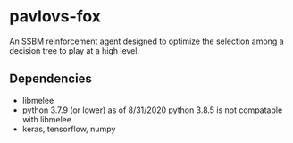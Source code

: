 # pavlovs-fox
An SSBM reinforcement agent designed to optimize the selection among a decision tree to play at a high level.
## Dependencies
* libmelee
* python 3.7.9 (or lower) as of 8/31/2020 python 3.8.5 is not compatable with libmelee
* keras, tensorflow, numpy
